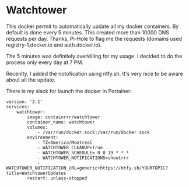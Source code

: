 # Watchtower #

This docker permit to automatically update all my docker containers.
By default is done every 5 minutes. This created more than 10000 DNS requests per day. 
Thanks, Pi-Hole to flag me the requests (domains used registry-1.docker.io and auth.docker.io).

The 5 minutes was definitely overkilling for my usage. 
I decided to do the process only every day at 7 PM.

Recenlty, I added the notofication using ntfy.sh. 
It's very nice to be aware about all the update.

There is my slack for launch the docker in Portainer:

```
version: '2.1'
services:
    watchtower:
        image: containrrr/watchtower
        container_name: watchtower
        volumes:
            - /var/run/docker.sock:/var/run/docker.sock
        environment:
            - TZ=America/Montreal
            - WATCHTOWER_CLEANUP=true
            - WATCHTOWER_SCHEDULE= 0 0 19 * * *
            - WATCHTOWER_NOTIFICATIONS=shoutrrr
            - WATCHTOWER_NOTIFICATION_URL=generic+https://ntfy.sh/YOURTOPIC?title=WatchtowerUpdates
        restart: unless-stopped

```

